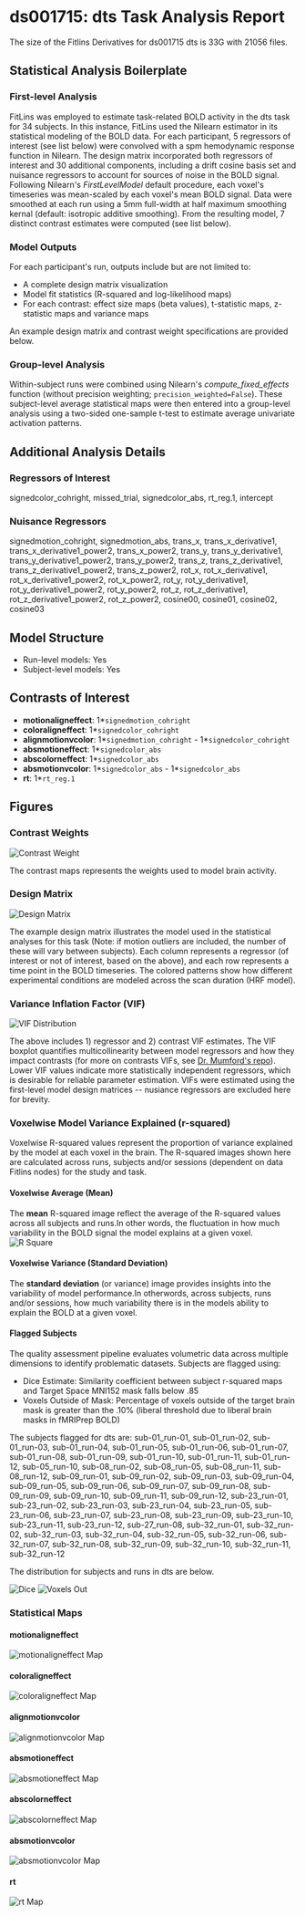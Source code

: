 # ds001715: dts Task Analysis Report

The size of the Fitlins Derivatives for ds001715 dts is 33G with 21056 files.

## Statistical Analysis Boilerplate

### First-level Analysis
FitLins was employed to estimate task-related BOLD activity in the dts task for 34 subjects. In this instance, FitLins used the Nilearn estimator in its statistical modeling of the BOLD data. For each participant, 5 regressors of interest (see list below) were convolved with a spm hemodynamic response function in Nilearn. The design matrix incorporated both regressors of interest and 30 additional components, including a drift cosine basis set and nuisance regressors to account for sources of noise in the BOLD signal. Following Nilearn's *FirstLevelModel* default procedure, each voxel's timeseries was mean-scaled by each voxel's mean BOLD signal. Data were smoothed at each run using a 5mm full-width at half maximum smoothing kernal (default: isotropic additive smoothing). From the resulting model, 7 distinct contrast estimates were computed (see list below).

### Model Outputs
For each participant's run, outputs include but are not limited to:
- A complete design matrix visualization
- Model fit statistics (R-squared and log-likelihood maps)
- For each contrast: effect size maps (beta values), t-statistic maps, z-statistic maps and variance maps

An example design matrix and contrast weight specifications are provided below.

### Group-level Analysis
Within-subject runs were combined using Nilearn's *compute_fixed_effects* function (without precision weighting; `precision_weighted=False`). These subject-level average statistical maps were then entered into a group-level analysis using a two-sided one-sample t-test to estimate average univariate activation patterns.

## Additional Analysis Details 
### Regressors of Interest
signedcolor_cohright, missed_trial, signedcolor_abs, rt_reg.1, intercept
### Nuisance Regressors
signedmotion_cohright, signedmotion_abs, trans_x, trans_x_derivative1, trans_x_derivative1_power2, trans_x_power2, trans_y, trans_y_derivative1, trans_y_derivative1_power2, trans_y_power2, trans_z, trans_z_derivative1, trans_z_derivative1_power2, trans_z_power2, rot_x, rot_x_derivative1, rot_x_derivative1_power2, rot_x_power2, rot_y, rot_y_derivative1, rot_y_derivative1_power2, rot_y_power2, rot_z, rot_z_derivative1, rot_z_derivative1_power2, rot_z_power2, cosine00, cosine01, cosine02, cosine03
## Model Structure
- Run-level models: Yes
- Subject-level models: Yes

## Contrasts of Interest
- **motionaligneffect**: 1*`signedmotion_cohright`
- **coloraligneffect**: 1*`signedcolor_cohright`
- **alignmotionvcolor**: 1*`signedmotion_cohright` - 1*`signedcolor_cohright`
- **absmotioneffect**: 1*`signedcolor_abs`
- **abscolorneffect**: 1*`signedcolor_abs`
- **absmotionvcolor**: 1*`signedcolor_abs` - 1*`signedcolor_abs`
- **rt**: 1*`rt_reg.1`

## Figures

### Contrast Weights
![Contrast Weight](./imgs/ds001715_task-dts_contrast-matrix.svg)

The contrast maps represents the weights used to model brain activity.

### Design Matrix
![Design Matrix](./imgs/ds001715_task-dts_design-matrix.svg)

The example design matrix illustrates the model used in the statistical analyses for this task (Note: if motion outliers are included, the number of these will vary between subjects). Each column represents a regressor (of interest or not of interest, based on the above), and each row represents a time point in the BOLD timeseries. The colored patterns show how different experimental conditions are modeled across the scan duration (HRF model).

### Variance Inflation Factor (VIF)
![VIF Distribution](./imgs/ds001715_task-dts_vif-boxplot.png)

The above includes 1) regressor and 2) contrast VIF estimates. The VIF boxplot quantifies multicollinearity between model regressors and how they impact contrasts (for more on contrasts VIFs, see [Dr. Mumford's repo](https://github.com/jmumford/vif_contrasts)). Lower VIF values indicate more statistically independent regressors, which is desirable for reliable parameter estimation. VIFs were estimated using the first-level model design matrices -- nusiance regressors are excluded here for brevity.

### Voxelwise Model Variance Explained (r-squared)
Voxelwise R-squared values represent the proportion of variance explained by the model at each voxel in the brain. The R-squared images shown here are calculated across runs, subjects and/or sessions (dependent on data Fitlins nodes) for the study and task.

#### Voxelwise Average (Mean)
The **mean** R-squared image reflect the average of the R-squared values across all subjects and runs.In other words, the fluctuation in how much variability in the BOLD signal the model explains at a given voxel.
![R Square](./imgs/ds001715_task-dts_rsquare-mean.png)

#### Voxelwise Variance (Standard Deviation)
The **standard deviation** (or variance) image provides insights into the variability of model performance.In otherwords, across subjects, runs and/or sessions, how much variability there is in the models ability to explain the BOLD at a given voxel.

#### Flagged Subjects
The quality assessment pipeline evaluates volumetric data across multiple dimensions to identify problematic datasets. Subjects are flagged using: 

  - Dice Estimate: Similarity coefficient between subject r-squared maps and Target Space MNI152 mask falls below .85 
  - Voxels Outside of Mask: Percentage of voxels outside of the target brain mask is greater than the .10% (liberal threshold due to liberal brain masks in fMRIPrep BOLD) 

The subjects flagged for dts are:
sub-01_run-01, sub-01_run-02, sub-01_run-03, sub-01_run-04, sub-01_run-05, sub-01_run-06, sub-01_run-07, sub-01_run-08, sub-01_run-09, sub-01_run-10, sub-01_run-11, sub-01_run-12, sub-05_run-10, sub-08_run-02, sub-08_run-05, sub-08_run-11, sub-08_run-12, sub-09_run-01, sub-09_run-02, sub-09_run-03, sub-09_run-04, sub-09_run-05, sub-09_run-06, sub-09_run-07, sub-09_run-08, sub-09_run-09, sub-09_run-10, sub-09_run-11, sub-09_run-12, sub-23_run-01, sub-23_run-02, sub-23_run-03, sub-23_run-04, sub-23_run-05, sub-23_run-06, sub-23_run-07, sub-23_run-08, sub-23_run-09, sub-23_run-10, sub-23_run-11, sub-23_run-12, sub-27_run-08, sub-32_run-01, sub-32_run-02, sub-32_run-03, sub-32_run-04, sub-32_run-05, sub-32_run-06, sub-32_run-07, sub-32_run-08, sub-32_run-09, sub-32_run-10, sub-32_run-11, sub-32_run-12

The distribution for subjects and runs in dts are below. 

![Dice](./imgs/ds001715_task-dts_hist-dicesimilarity.png)
![Voxels Out](./imgs/ds001715_task-dts_hist-voxoutmask.png)

### Statistical Maps

#### motionaligneffect
![motionaligneffect Map](./imgs/ds001715_task-dts_contrast-motionaligneffect_map.png)

#### coloraligneffect
![coloraligneffect Map](./imgs/ds001715_task-dts_contrast-coloraligneffect_map.png)

#### alignmotionvcolor
![alignmotionvcolor Map](./imgs/ds001715_task-dts_contrast-alignmotionvcolor_map.png)

#### absmotioneffect
![absmotioneffect Map](./imgs/ds001715_task-dts_contrast-absmotioneffect_map.png)

#### abscolorneffect
![abscolorneffect Map](./imgs/ds001715_task-dts_contrast-abscolorneffect_map.png)

#### absmotionvcolor
![absmotionvcolor Map](./imgs/ds001715_task-dts_contrast-absmotionvcolor_map.png)

#### rt
![rt Map](./imgs/ds001715_task-dts_contrast-rt_map.png)
